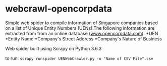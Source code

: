 # webcrawl-opencorpdata

Simple web spider to compile information of Singapore companies based on a list of Unique Entity Numbers (UENs).The following information are extracted from from an online database (www.opencorpdata.com): 
*UEN 
*Entity Name 
*Company's Street Address 
*Company's Nature of Business

Web spider built using Scrapy on Python 3.6.3

to run: 
```scrapy runspider UENWebCrawler.py -o "Name of CSV File".csv```

